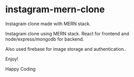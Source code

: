 # instagram-mern-clone
Instagram clone made with MERN stack. 

Instagram clone using MERN stack. React for frontend and node/express/mongodb for backend. 

Also used firebase for image storage and authentication.. 

Enjoy! 

Happy Coding
